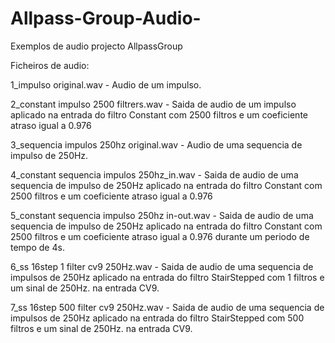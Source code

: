 # Allpass-Group-Audio-
Exemplos de audio projecto AllpassGroup

Ficheiros de audio:

1_impulso original.wav - Audio de um impulso.

2_constant impulso 2500 filtrers.wav - Saida de audio de um impulso aplicado na entrada do filtro Constant com 2500 filtros e um coeficiente atraso igual a 0.976

3_sequencia impulos 250hz original.wav - Audio de uma sequencia de impulso de 250Hz.

4_constant sequencia impulos 250hz_in.wav - Saida de audio de uma sequencia de impulso de 250Hz aplicado na entrada do filtro Constant com 2500 filtros e um coeficiente atraso igual a 0.976

5_constant sequencia impulso 250hz in-out.wav - Saida de audio de uma sequencia de impulso de 250Hz aplicado na entrada do filtro Constant com 2500 filtros e um coeficiente atraso igual a 0.976 durante um periodo de tempo de 4s. 

6_ss 16step 1 filter cv9 250Hz.wav - Saida de audio de uma sequencia de impulsos de 250Hz aplicado na entrada do filtro StairStepped com 1 filtros e um sinal de 250Hz. na entrada CV9. 

7_ss 16step 500 filter cv9 250Hz.wav - Saida de audio de uma sequencia de impulsos de 250Hz aplicado na entrada do filtro StairStepped com 500 filtros e um sinal de 250Hz. na entrada CV9. 
